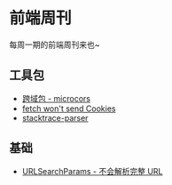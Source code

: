 # 前端周刊
每周一期的前端周刊来也~

## 工具包

* [跨域包 - microcors](https://github.com/possibilities/micro-cors#readme)
* [fetch won't send Cookies](https://developer.mozilla.org/en-US/docs/Web/API/Fetch_API/Using_Fetch)
* [stacktrace-parser](https://github.com/errwischt/stacktrace-parser)


## 基础

* [URLSearchParams - 不会解析完整 URL](https://developer.mozilla.org/zh-CN/docs/Web/API/URLSearchParams)
